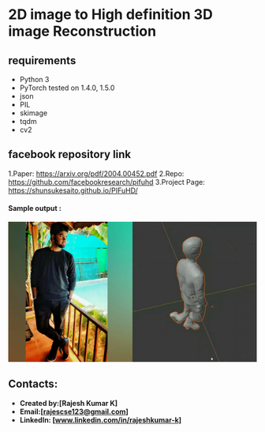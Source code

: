 # 2D image to High definition 3D image Reconstruction

## requirements
* Python 3
* PyTorch tested on 1.4.0, 1.5.0
* json
* PIL
* skimage
* tqdm
* cv2

## facebook repository link

1.Paper: https://arxiv.org/pdf/2004.00452.pdf
2.Repo: https://github.com/facebookresearch/pifuhd
3.Project Page: https://shunsukesaito.github.io/PIFuHD/

#### Sample output :
![Rajesh)3D_mesh](https://github.com/Rajeshkumark26/3D_reconstruction-model/blob/main/3D-mesh.gif)


## Contacts:
* **Created by:[Rajesh Kumar K]**
* **Email:[rajescse123@gmail.com]**
* **LinkedIn: [www.linkedin.com/in/rajeshkumar-k]**
